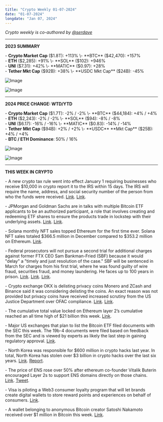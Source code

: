 ```yaml
---
title: "Crypto Weekly 01-07-2024"
date: "01-07-2024"
longdate: "Jan 07, 2024"
---
```


*Crypto weekly is co-authored by [@serdave](https://twitter.com/serdave_eth)*



---

**2023 SUMMARY**

\- **Crypto Market Cap** ($1.8T): +113%  
\- **BTC** ($42,470): +157%  
\- **ETH** ($2,285): +91%  
\- **SOL** ($102): +946%  
\- **UNI** ($7.31): +42%  
\- **MATIC** ($0.97): +28%  
\- **Tether Mkt Cap** ($92B): +38%  
\- **USDC Mkt Cap** ($24B): -45% 

![Image](/images/01-07-2024-1.png)

![Image](/images/01-07-2024-2.png)

---

**2024 PRICE CHANGE: WTD/YTD**

\- **Crypto Market Cap** ($1.7T): -2% / -2%  
\- **BTC** ($44,184): +4% / +4%  
\- **ETH** ($2,243): -2% / -2%  
\- **SOL** ($94): -8% / -8%  
\- **UNI** ($6.17): -16% / -16%  
\- **MATIC** ($0.83): -14% / -14%  
\- **Tether** **Mkt Cap** ($94B): +2% / +2%  
\- **USDC** **Mkt Cap** ($25B): +4% / +4%  
\- **BTC / ETH Dominance**: 50% / 16%

![Image](/images/01-07-2024-3.png)

![Image](/images/01-07-2024-4.png)

---

**THIS WEEK IN CRYPTO**

\- A new crypto tax rule went into effect January 1 requiring businesses who receive $10,000 in crypto report it to the IRS within 15 days. The IRS will require the name, address, and social security number of the person from who the funds were received. [Link](https://www.coincenter.org/new-crypto-tax-reporting-obligations-took-effect-on-new-years-day/#:~:text=The%20Infrastructure%20Investment%20and%20Jobs,the%20IRS%20about%20that%20transaction). [Link](https://www.forbes.com/sites/digital-assets/2024/01/04/a-new-provision-of-an-old-law-is-confusing-crypto-investors/?sh=3e68395e4415).  
  
\- JPMorgan and Goldman Sachs are in talks with multiple Bitcoin ETF applicants to be an authorized participant, ​​a role that involves creating and redeeming ETF shares to ensure the products trade in lockstep with their underlying assets. [Link](https://www.coindesk.com/business/2024/01/03/goldman-sachs-eyeing-bitcoin-etf-role-via-blackrock-and-grayscale-sources/). [Link](https://www.coindesk.com/business/2023/12/29/blackrock-names-jp-morgan-jane-street-as-authorized-participants-for-bitcoin-etf/).  
  
\- Solana monthly NFT sales topped Ethereum for the first time ever. Solana NFT sales totaled $366.5 million in December compared to $353.2 million on Ethereum. [Link](https://decrypt.co/211547/solana-nft-sales-skyrocket-ethereum-monthly-volume/).   
  
\- Federal prosecutors will not pursue a second trial for additional charges against former FTX CEO Sam Bankman-Fried (SBF) because it would "delay" a "timely and just resolution of the case." SBF will be sentenced in March for charges from his first trial, where he was found guilty of wire fraud, securities fraud, and money laundering. He faces up to 100 years in prison. [Link](https://time.com/6551168/sam-bankman-fried-second-trial-unnecessary-prosecutors/). [Link](https://www.cnn.com/2023/12/29/business/sam-bankman-fried-will-not-face-a-second-trial-lawyers-say/index.html). [Link](https://www.coindesk.com/coindesk-news/2023/12/30/ftx-founder-sam-bankman-fried-wont-face-second-criminal-trial-us-prosecutors-say/).   
  
\- Crypto exchange OKX is delisting privacy coins Monero and ZCash and Binance said it was considering delisting the coins. An exact reason was not provided but privacy coins have received increased scrutiny from the US Justice Department over OFAC compliance. [Link](https://www.theblock.co/post/269613/okx-privacy-coins-delisting). [Link](https://decrypt.co/211717/privacy-coins-monero-zcash-horizen-at-risk-of-delisting-by-binance/).   
  
\- The cumulative total value locked on Ethereum layer 2’s cumulative reached an all time high of $21 billion this week. [Link](https://beincrypto.com/ethereum-layer-2-total-value-locked/).   
  
\- Major US exchanges that plan to list the Bitcoin ETF filed documents with the SEC this week. The 19b-4 documents were filed based on feedback from the SEC and is viewed by experts as likely the last step in gaining regulatory approval. [Link](https://www.coindesk.com/policy/2024/01/05/final-bitcoin-etf-application-filings-get-posted-by-major-us-exchanges/).  
  
\- North Korea was responsible for $600 million in crypto hacks last year. In total, North Korea has stolen over $3 billion in crypto hacks over the last six years. [Link](https://www.coindesk.com/policy/2024/01/05/north-korea-was-responsible-for-over-600m-in-crypto-thefts-last-year-trm-labs/). [Report](https://www.trmlabs.com/post/north-korean-hackers-stole-600-million-in-crypto-in-2023).   
  
\- The price of ENS rose over 50% after ethereum co-founder Vitalik Buterin encouraged Layer 2s to support ENS domains directly on those chains. [Link](https://www.coindesk.com/markets/2024/01/03/ens-token-jumps-50-as-vitalik-buterin-hails-it-as-super-important/). [Tweet](https://twitter.com/vitalikbuterin/status/1742540651797823948).   
  
\- Visa is piloting a Web3 consumer loyalty program that will let brands create digital wallets to store reward points and experiences on behalf of consumers. [Link](https://blockworks.co/news/visa-pilots-web3-customer-loyalty-platform).   
  
\- A wallet belonging to anonymous Bitcoin creator Satoshi Nakamoto received over $1 million in Bitcoin this week. [Link](https://www.forbes.com/sites/digital-assets/2024/01/07/satoshi-woke-up-legend-of-bitcoins-mystery-creator-satoshi-nakamoto-suddenly-deepens/?sh=18921dd51ae5).